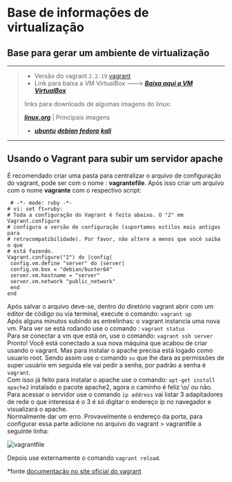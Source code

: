 # Base de informações de virtualização

## Base para gerar um ambiente de virtualização
---
> - Versão do vagrant `2.2.19` [vagrant](https://github.com/Sandyel/infra-virtualizacao-info/commits/v2.2.19)
> - Link para baixa a VM VirtualBox  ---> [***Baixa aqui a VM VirtualBox***](https://www.virtualbox.org/wiki/Downloads)
>
> links para downloads de algumas imagens do linux: 
>
> [***linux.org***](https://www.linux.org/pages/download/) | Principais imagens
> 
> - [***ubuntu***](https://www.ubuntu.com/download)  [***debian***](https://www.debian.org/distrib/ftplist) [***fedora***](https://getfedora.org/)
>   [***kali***](https://www.kali.org/downloads/)
 ---
 
 ## Usando o Vagrant para subir um servidor apache
 
 É recomendado criar uma pasta para centralizar o arquivo de configuração do vagrant, pode ser com o nome : **vagrantefile**. 
 Após isso criar um arquivo com o nome __vagrante__ com o respectivo script:
 ```script
  # -*- mode: ruby ​​-*-
# vi: set ft=ruby:
# Toda a configuração do Vagrant é feita abaixo. O "2" em Vagrant.configure
# configura a versão de configuração (suportamos estilos mais antigos para
# retrocompatibilidade). Por favor, não altere a menos que você saiba o que
# está fazendo.
Vagrant.configure("2") do |config|
  config.vm.define "server" do |server|
  config.vm.box = "debian/buster64"
  server.vm.hostname = "server"
  server.vm.network "public_network"
  end  
end
 ```
 
 Após salvar o arquivo deve-se, dentro do diretório vagrant abrir com um editor de código ou via terminal, execute o comando: `vagrant up` <br>
 Após alguns minutos subindo as entrelinhas: o vagrant instancia uma nova vm. Para ver se está rodando use o comando : `vagrant status` <br>
 Para se conectar a vm que está on, use o comando: `vagrant ssh server`  <br>
 Pronto! Você está conectado a sua nova máquina que acabou de criar usando o vagrant. Mas para instalar o apache precisa está logado como usuario root. 
Sendo assim use o comando `su` que lhe dara as permissões de super usuário em seguida ele vai pedir a senha, por padrão a senha é `vagrant`. <br>
 Com isso já feito para instalar o apache use o comando: `apt-get install apache2` instalado o pacote apache2, agora o caminho é feliz \o/ ou não. <br>
 Para acessar o servidor use o comando `ip address` vai listar 3 adapitadores de rede o que interessa é o 3 é só digitar o endereço ip no navegador e visualizará o apache. <br>
 Normalmente dar um erro. Provavelmente o endereço da porta, para configurar essa parte adicione no arquivo do vagrant > vagrantfile a seguinte linha: 
 
 ![vagrantfile](https://user-images.githubusercontent.com/40548971/157384859-f0b97668-37b0-4525-9dea-06d6d3930080.png)

Depois use externamente o comando `vagrant reload`.



*fonte
[documentação no site oficial do vagrant](https://www.vagrantup.com/docs)
 
 
 
 
 
 
 
 
 
